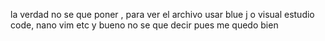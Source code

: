 la verdad no se que poner , para ver el archivo usar blue j o visual estudio code, nano vim etc 
y bueno no se que decir pues me quedo bien 
